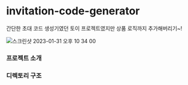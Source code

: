 # invitation-code-generator
간단한 초대 코드 생성기였던 토이 프로젝트였지만 상품 로직까지 추가해버리기~!

![스크린샷 2023-01-31 오후 10 34 00](https://user-images.githubusercontent.com/80187200/215774558-cd2680bd-6118-4684-8960-34cc57f52f72.png)


### 프로젝트 소개 ### 

### 디렉토리 구조 ### 
